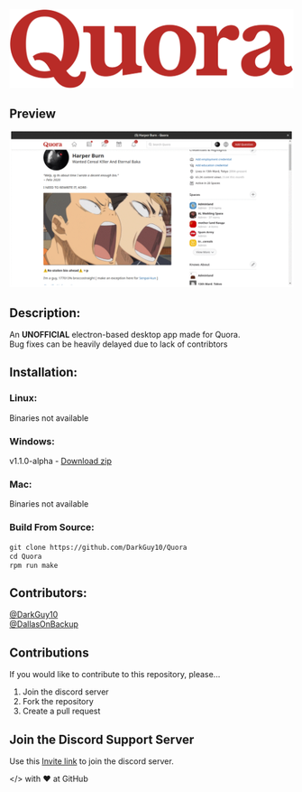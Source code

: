 ![Quora Dark preview](src/icons/logo-large.png)

## Preview
![Quora Dark preview](images/preview.gif)

## Description:
An **UNOFFICIAL** electron-based desktop app made for Quora.<br>
Bug fixes can be heavily delayed due to lack of contribtors

## Installation:

### Linux:
Binaries not available

### Windows:
v1.1.0-alpha - [Download zip](https://github.com/DarkGuy10/Quora/releases/download/v1.1.0-alpha/Quora-win32-x64.zip)

### Mac:
Binaries not available

### Build From Source:
```
git clone https://github.com/DarkGuy10/Quora
cd Quora
rpm run make
```

## Contributors:
<a href="https://github.com/DarkGuy10">@DarkGuy10</a><br>
<a href="https://github.com/DallasOnBackup">@DallasOnBackup</a><br>

## Contributions
If you would like to contribute to this repository, please...

1. Join the discord server
2. Fork the repository
3. Create a pull request

## Join the Discord Support Server
Use this <a href="https://discord.gg/8Qn8s5RVXv">Invite link</a> to join the discord server.

</> with ❤️ at GitHub